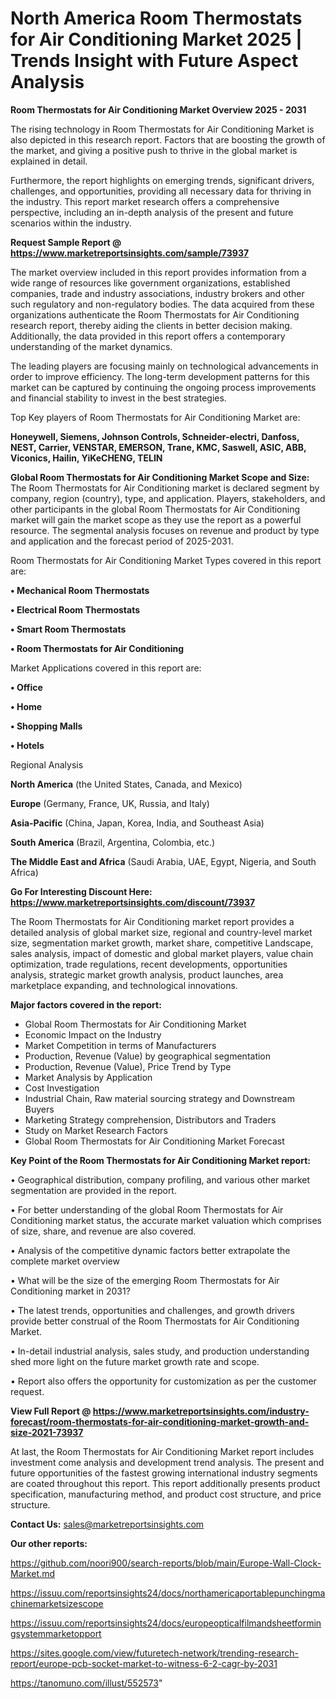 # North America Room Thermostats for Air Conditioning Market 2025 | Trends Insight with Future Aspect Analysis

<Strong> Room Thermostats for Air Conditioning Market Overview 2025 - 2031</strong>

The rising technology in Room Thermostats for Air Conditioning Market is also depicted in this research report. Factors that are boosting the growth of the market, and giving a positive push to thrive in the global market is explained in detail.

Furthermore, the report highlights on emerging trends, significant drivers, challenges, and opportunities, providing all necessary data for thriving in the industry. This report market research offers a comprehensive perspective, including an in-depth analysis of the present and future scenarios within the industry.

<strong>Request Sample Report @ <a href=https://www.marketreportsinsights.com/sample/73937>https://www.marketreportsinsights.com/sample/73937</a></strong>

The market overview included in this report provides information from a wide range of resources like government organizations, established companies, trade and industry associations, industry brokers and other such regulatory and non-regulatory bodies. The data acquired from these organizations authenticate the Room Thermostats for Air Conditioning research report, thereby aiding the clients in better decision making. Additionally, the data provided in this report offers a contemporary understanding of the market dynamics.

The leading players are focusing mainly on technological advancements in order to improve efficiency. The long-term development patterns for this market can be captured by continuing the ongoing process improvements and financial stability to invest in the best strategies.

Top Key players of Room Thermostats for Air Conditioning Market are:

<strong>Honeywell, Siemens, Johnson Controls, Schneider-electri, Danfoss, NEST, Carrier, VENSTAR, EMERSON, Trane, KMC, Saswell, ASIC, ABB, Viconics, Hailin, YiKeCHENG, TELIN</strong>

<strong><b>Global Room Thermostats for Air Conditioning Market Scope and Size:</b></strong>
The Room Thermostats for Air Conditioning market is declared segment by company, region (country), type, and application. Players, stakeholders, and other participants in the global Room Thermostats for Air Conditioning market will gain the market scope as they use the report as a powerful resource. The segmental analysis focuses on revenue and product by type and application and the forecast period of 2025-2031.

Room Thermostats for Air Conditioning Market Types covered in this report are:

<strong>• Mechanical Room Thermostats

• Electrical Room Thermostats

• Smart Room Thermostats

• Room Thermostats for Air Conditioning</strong>

Market Applications covered in this report are:

<strong>• Office

• Home

• Shopping Malls

• Hotels</strong> 

Regional Analysis

<strong>North America</strong> (the United States, Canada, and Mexico)

<strong>Europe</strong> (Germany, France, UK, Russia, and Italy)

<strong>Asia-Pacific</strong> (China, Japan, Korea, India, and Southeast Asia)

<strong>South America</strong> (Brazil, Argentina, Colombia, etc.)

<strong>The Middle East and Africa</strong> (Saudi Arabia, UAE, Egypt, Nigeria, and South Africa)

<strong>Go For Interesting Discount Here: <a href=https://www.marketreportsinsights.com/discount/73937>https://www.marketreportsinsights.com/discount/73937</a></strong>

The Room Thermostats for Air Conditioning market report provides a detailed analysis of global market size, regional and country-level market size, segmentation market growth, market share, competitive Landscape, sales analysis, impact of domestic and global market players, value chain optimization, trade regulations, recent developments, opportunities analysis, strategic market growth analysis, product launches, area marketplace expanding, and technological innovations.

<strong><b>Major factors covered in the report:</b></strong>
<ul>
  <li>Global Room Thermostats for Air Conditioning Market </li>
  <li>Economic Impact on the Industry</li>
  <li>Market Competition in terms of Manufacturers</li>
  <li>Production, Revenue (Value) by geographical segmentation</li>
  <li>Production, Revenue (Value), Price Trend by Type</li>
  <li>Market Analysis by Application</li>
  <li>Cost Investigation</li>
  <li>Industrial Chain, Raw material sourcing strategy and Downstream Buyers</li>
  <li>Marketing Strategy comprehension, Distributors and Traders</li>
  <li>Study on Market Research Factors</li>
  <li>Global Room Thermostats for Air Conditioning Market Forecast</li>
</ul>

<strong><b>Key Point of the Room Thermostats for Air Conditioning Market report:</b></strong>

• Geographical distribution, company profiling, and various other market segmentation are provided in the report.

• For better understanding of the global Room Thermostats for Air Conditioning market status, the accurate market valuation which comprises of size, share, and revenue are also covered.

• Analysis of the competitive dynamic factors better extrapolate the complete market overview

• What will be the size of the emerging Room Thermostats for Air Conditioning market in 2031?

• The latest trends, opportunities and challenges, and growth drivers provide better construal of the Room Thermostats for Air Conditioning Market.

• In-detail industrial analysis, sales study, and production understanding shed more light on the future market growth rate and scope.

• Report also offers the opportunity for customization as per the customer request.

<strong><b>View Full Report @ <a href=https://www.marketreportsinsights.com/industry-forecast/room-thermostats-for-air-conditioning-market-growth-and-size-2021-73937>https://www.marketreportsinsights.com/industry-forecast/room-thermostats-for-air-conditioning-market-growth-and-size-2021-73937</a></b></strong>


At last, the Room Thermostats for Air Conditioning Market report includes investment come analysis and development trend analysis. The present and future opportunities of the fastest growing international industry segments are coated throughout this report. This report additionally presents product specification, manufacturing method, and product cost structure, and price structure.

<strong>Contact Us:</strong>
sales@marketreportsinsights.com

<strong>Our other reports:</strong>

<a href=https://github.com/noori900/search-reports/blob/main/Europe-Wall-Clock-Market.md>https://github.com/noori900/search-reports/blob/main/Europe-Wall-Clock-Market.md</a>

<a href=https://issuu.com/reportsinsights24/docs/northamericaportablepunchingmachinemarketsizescope>https://issuu.com/reportsinsights24/docs/northamericaportablepunchingmachinemarketsizescope</a>

<a href=https://issuu.com/reportsinsights24/docs/europeopticalfilmandsheetformingsystemmarketopport>https://issuu.com/reportsinsights24/docs/europeopticalfilmandsheetformingsystemmarketopport</a>

<a href=https://sites.google.com/view/futuretech-network/trending-research-report/europe-pcb-socket-market-to-witness-6-2-cagr-by-2031>https://sites.google.com/view/futuretech-network/trending-research-report/europe-pcb-socket-market-to-witness-6-2-cagr-by-2031</a>

<a href=https://tanomuno.com/illust/552573>https://tanomuno.com/illust/552573</a>"
